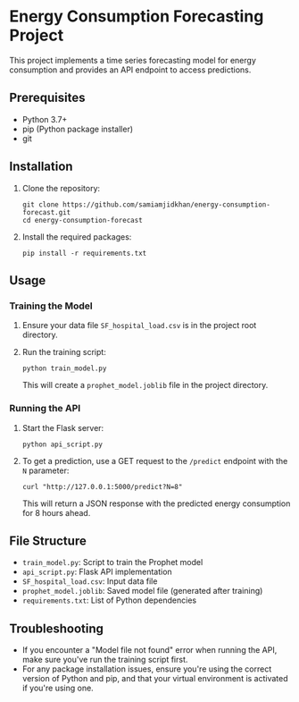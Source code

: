 # Energy Consumption Forecasting Project

This project implements a time series forecasting model for energy consumption and provides an API endpoint to access predictions.

## Prerequisites

- Python 3.7+
- pip (Python package installer)
- git

## Installation

1. Clone the repository:
   ```
   git clone https://github.com/samiamjidkhan/energy-consumption-forecast.git
   cd energy-consumption-forecast
   ```

2. Install the required packages:
   ```
   pip install -r requirements.txt
   ```

## Usage

### Training the Model

1. Ensure your data file `SF_hospital_load.csv` is in the project root directory.

2. Run the training script:
   ```
   python train_model.py
   ```

   This will create a `prophet_model.joblib` file in the project directory.

### Running the API

1. Start the Flask server:
   ```
   python api_script.py
   ```

2. To get a prediction, use a GET request to the `/predict` endpoint with the `N` parameter:
   ```
   curl "http://127.0.0.1:5000/predict?N=8"
   ```

   This will return a JSON response with the predicted energy consumption for 8 hours ahead.


## File Structure

- `train_model.py`: Script to train the Prophet model
- `api_script.py`: Flask API implementation
- `SF_hospital_load.csv`: Input data file
- `prophet_model.joblib`: Saved model file (generated after training)
- `requirements.txt`: List of Python dependencies

## Troubleshooting

- If you encounter a "Model file not found" error when running the API, make sure you've run the training script first.
- For any package installation issues, ensure you're using the correct version of Python and pip, and that your virtual environment is activated if you're using one.
